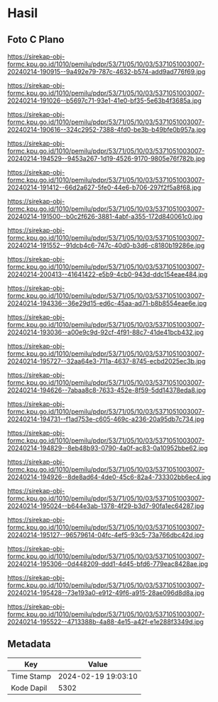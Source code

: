 # Hasil

## Foto C Plano

https://sirekap-obj-formc.kpu.go.id/1010/pemilu/pdpr/53/71/05/10/03/5371051003007-20240214-190915--9a492e79-787c-4632-b574-add9ad776f69.jpg

https://sirekap-obj-formc.kpu.go.id/1010/pemilu/pdpr/53/71/05/10/03/5371051003007-20240214-191026--b5697c71-93e1-41e0-bf35-5e63b4f3685a.jpg

https://sirekap-obj-formc.kpu.go.id/1010/pemilu/pdpr/53/71/05/10/03/5371051003007-20240214-190616--324c2952-7388-4fd0-be3b-b49bfe0b957a.jpg

https://sirekap-obj-formc.kpu.go.id/1010/pemilu/pdpr/53/71/05/10/03/5371051003007-20240214-194529--9453a267-1d19-4526-9170-9805e76f782b.jpg

https://sirekap-obj-formc.kpu.go.id/1010/pemilu/pdpr/53/71/05/10/03/5371051003007-20240214-191412--66d2a627-5fe0-44e6-b706-297f2f5a8f68.jpg

https://sirekap-obj-formc.kpu.go.id/1010/pemilu/pdpr/53/71/05/10/03/5371051003007-20240214-191500--b0c2f626-3881-4abf-a355-172d840061c0.jpg

https://sirekap-obj-formc.kpu.go.id/1010/pemilu/pdpr/53/71/05/10/03/5371051003007-20240214-191552--91dcb4c6-747c-40d0-b3d6-c8180b19286e.jpg

https://sirekap-obj-formc.kpu.go.id/1010/pemilu/pdpr/53/71/05/10/03/5371051003007-20240214-200413--41641422-e5b9-4cb0-943d-ddc154eae484.jpg

https://sirekap-obj-formc.kpu.go.id/1010/pemilu/pdpr/53/71/05/10/03/5371051003007-20240214-194336--36e29d15-ed6c-45aa-ad71-b8b8554eae6e.jpg

https://sirekap-obj-formc.kpu.go.id/1010/pemilu/pdpr/53/71/05/10/03/5371051003007-20240214-193036--a00e9c9d-92cf-4f91-88c7-41de41bcb432.jpg

https://sirekap-obj-formc.kpu.go.id/1010/pemilu/pdpr/53/71/05/10/03/5371051003007-20240214-195727--32aa64e3-711a-4637-8745-ecbd2025ec3b.jpg

https://sirekap-obj-formc.kpu.go.id/1010/pemilu/pdpr/53/71/05/10/03/5371051003007-20240214-194626--7abaa8c8-7633-452e-8f59-5dd14378eda8.jpg

https://sirekap-obj-formc.kpu.go.id/1010/pemilu/pdpr/53/71/05/10/03/5371051003007-20240214-194731--f1ad753e-c605-469c-a236-20a95db7c734.jpg

https://sirekap-obj-formc.kpu.go.id/1010/pemilu/pdpr/53/71/05/10/03/5371051003007-20240214-194829--8eb48b93-0790-4a0f-ac83-0a10952bbe62.jpg

https://sirekap-obj-formc.kpu.go.id/1010/pemilu/pdpr/53/71/05/10/03/5371051003007-20240214-194926--8de8ad64-4de0-45c6-82a4-733302bb6ec4.jpg

https://sirekap-obj-formc.kpu.go.id/1010/pemilu/pdpr/53/71/05/10/03/5371051003007-20240214-195024--b644e3ab-1378-4f29-b3d7-90fa1ec64287.jpg

https://sirekap-obj-formc.kpu.go.id/1010/pemilu/pdpr/53/71/05/10/03/5371051003007-20240214-195127--96579614-04fc-4ef5-93c5-73a766dbc42d.jpg

https://sirekap-obj-formc.kpu.go.id/1010/pemilu/pdpr/53/71/05/10/03/5371051003007-20240214-195306--0d448209-ddd1-4d45-bfd6-779eac8428ae.jpg

https://sirekap-obj-formc.kpu.go.id/1010/pemilu/pdpr/53/71/05/10/03/5371051003007-20240214-195428--73e193a0-e912-49f6-a915-28ae096d8d8a.jpg

https://sirekap-obj-formc.kpu.go.id/1010/pemilu/pdpr/53/71/05/10/03/5371051003007-20240214-195522--4713388b-4a88-4e15-a42f-e1e288f3349d.jpg


## Metadata

| Key        | Value               |
| ---------- | ------------------- |
| Time Stamp | 2024-02-19 19:03:10 |
| Kode Dapil | 5302                |



